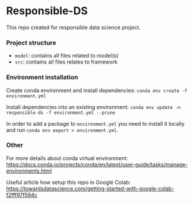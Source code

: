 # Responsible-DS
This repo created for responsible data science project.

### Project structure
- `model`: contains all files related to model(s)
- `src`: contains all files relates to framework

### Environment installation
Create conda environment and install dependencies:
`conda env create -f environment.yml`

Install dependencies into an existing environment:
`conda env update -n responsible-ds -f environment.yml --prune`

In order to add a package to `environment.yml` you need to install it locally and run `conda env export > environment.yml`.

### Other
For more details about conda virtual environment:
https://docs.conda.io/projects/conda/en/latest/user-guide/tasks/manage-environments.html

Useful article how setup this repo in Google Colab:
https://towardsdatascience.com/getting-started-with-google-colab-f2fff97f594c
